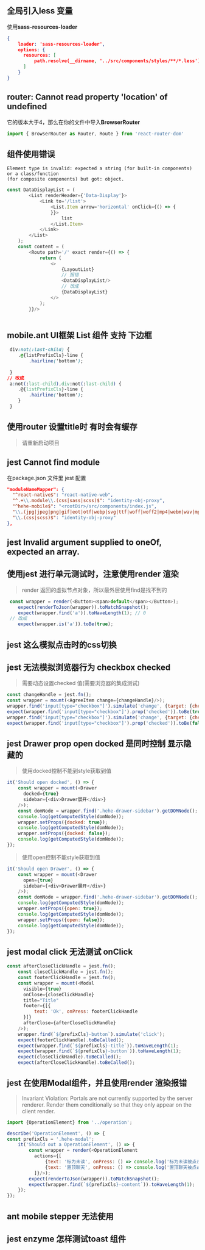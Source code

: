## 全局引入less 变量
使用**sass-resources-loader**
```json
{
    loader: 'sass-resources-loader',
    options: {
      resources: [
          path.resolve(__dirname, '../src/components/styles/**/*.less'),
      ]
    }
}

```
## router: Cannot read property 'location' of undefined
它的版本大于4，那么在你的文件中导入**BrowserRouter**
```javascript
import { BrowserRouter as Router, Route } from 'react-router-dom'

```
## 组件使用错误
```
Element type is invalid: expected a string (for built-in components) or a class/function 
(for composite components) but got: object.

```
```javascript
const DataDisplayList = (
        <List renderHeader={'Data-Display'}>
            <Link to='/list'>
                <List.Item arrow='horizontal' onClick={() => {
                }}>
                    list
                </List.Item>
            </Link>
        </List>
    );
    const content = (
        <Route path='/' exact render={() => {
            return (
                <>
                    {LayoutList}
                    // 报错
                    <DataDisplayList/>
                    // 改成
                    {DataDisplayList}
                </>
            );
        }}/>
   

```
## mobile.ant UI框架 List 组件 支持 <a> 下边框
```css
 div:not(:last-child) {
    .@{listPrefixCls}-line {
        .hairline('bottom');
   
 }
// 改成
 a:not(:last-child),div:not(:last-child) {
    .@{listPrefixCls}-line {
        .hairline('bottom');
    }
 }

```
## 使用router 设置title时 有时会有缓存

> 请重新启动项目

## jest Cannot find module

在package.json 文件里 jest 配置
```json
"moduleNameMapper": {
  "^react-native$": "react-native-web",
  "^.+\\.module\\.(css|sass|scss)$": "identity-obj-proxy",
  "^hehe-mobile$": "<rootDir>/src/components/index.js",
  "\\.(jpg|jpeg|png|gif|eot|otf|webp|svg|ttf|woff|woff2|mp4|webm|wav|mp3|m4a|aac|oga)$": "<rootDir>/src/test/fileMock.js",
  "\\.(css|scss)$": "identity-obj-proxy"
},

```

## jest Invalid argument supplied to oneOf, expected an array.

## 使用jest 进行单元测试时，注意使用render 渲染
> render 返回的虚拟节点对象，所以最外层使用find是找不到的

```javascript
 const wrapper = render(<Button><span>default</span></Button>);
    expect(renderToJson(wrapper)).toMatchSnapshot();
    expect(wrapper.find('a')).toHaveLength(1); // 0 
 // 改成
    expect(wrapper.is('a')).toBe(true); 

```

## jest 这么模拟点击时的css切换

## jest 无法模拟浏览器行为 checkbox checked
> 需要动态设置checked 值(需要浏览器的集成测试)

```javascript
const changeHandle = jest.fn();
const wrapper = mount(<AgreeItem change={changeHandle}/>);
wrapper.find('input[type="checkbox"]').simulate('change', {target: {checked: true}});
expect(wrapper.find('input[type="checkbox"]').prop('checked')).toBe(true);
wrapper.find('input[type="checkbox"]').simulate('change', {target: {checked: false}});
expect(wrapper.find('input[type="checkbox"]').prop('checked')).toBe(false);

``` 
## jest Drawer prop open docked 是同时控制 显示隐藏的

> 使用docked控制不能到style获取到值

```javascript
it('Should open docked', () => {
    const wrapper = mount(<Drawer
      docked={true}
      sidebar={<div>Drawer展开</div>}
    />);
    const domNode = wrapper.find('.hehe-drawer-sidebar').getDOMNode();
    console.log(getComputedStyle(domNode));
    wrapper.setProps({docked: true});
    console.log(getComputedStyle(domNode));
    wrapper.setProps({docked: false});
    console.log(getComputedStyle(domNode));
});

```
> 使用open控制不能style获取到值

```javascript
it('Should open Drawer', () => {
    const wrapper = mount(<Drawer
      open={true}
      sidebar={<div>Drawer展开</div>}
    />);
    const domNode = wrapper.find('.hehe-drawer-sidebar').getDOMNode();
    console.log(getComputedStyle(domNode));
    wrapper.setProps({open: true});
    console.log(getComputedStyle(domNode));
    wrapper.setProps({open: false});
    console.log(getComputedStyle(domNode));
});

```
## jest modal click 无法测试 onClick 
```javascript
const afterCloseClickHandle = jest.fn();
    const closeClickHandle = jest.fn();
    const footerClickHandle = jest.fn();
    const wrapper = mount(<Modal
      visible={true}
      onClose={closeClickHandle}
      title="Title"
      footer={[{
          text: 'Ok', onPress: footerClickHandle
      }]}
      afterClose={afterCloseClickHandle}
    />);
    wrapper.find(`${prefixCls}-button`).simulate('click');
    expect(footerClickHandle).toBeCalled();
    expect(wrapper.find(`${prefixCls}-title`)).toHaveLength(1);
    expect(wrapper.find(`${prefixCls}-button`)).toHaveLength(1);
    expect(closeClickHandle).toBeCalled();
    expect(afterCloseClickHandle).toBeCalled();
```
## jest 在使用Modal组件，并且使用render 渲染报错

> Invariant Violation: Portals are not currently supported by the server renderer. Render them conditionally so that they only appear on the client render.

```javascript
import {OperationElement} from '../operation';

describe('OperationElement', () => {
const prefixCls = '.hehe-modal';
    it('Should out a OperationElement', () => {
        const wrapper = render(<OperationElement
          actions={[
              {text: '标为未读', onPress: () => console.log('标为未读被点击了')},
              {text: '置顶聊天', onPress: () => console.log('置顶聊天被点击了')},
          ]}/>);
        expect(renderToJson(wrapper)).toMatchSnapshot();
        expect(wrapper.find(`${prefixCls}-content`)).toHaveLength(1);
    });
});
```

## ant mobile stepper 无法使用

## jest enzyme 怎样测试toast 组件